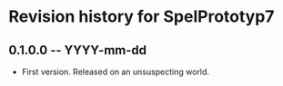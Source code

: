 # Revision history for SpelPrototyp7

## 0.1.0.0  -- YYYY-mm-dd

* First version. Released on an unsuspecting world.
